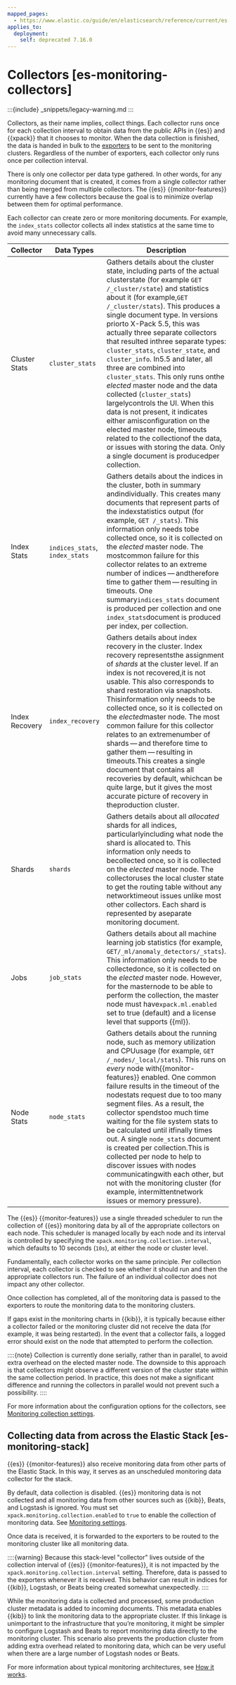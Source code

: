 ```yaml
---
mapped_pages:
  - https://www.elastic.co/guide/en/elasticsearch/reference/current/es-monitoring-collectors.html
applies_to:
  deployment:
    self: deprecated 7.16.0
---
```



# Collectors [es-monitoring-collectors]

:::{include} _snippets/legacy-warning.md
:::

Collectors, as their name implies, collect things. Each collector runs once for each collection interval to obtain data from the public APIs in {{es}} and {{xpack}} that it chooses to monitor. When the data collection is finished, the data is handed in bulk to the [exporters](es-monitoring-exporters.md) to be sent to the monitoring clusters. Regardless of the number of exporters, each collector only runs once per collection interval.

There is only one collector per data type gathered. In other words, for any monitoring document that is created, it comes from a single collector rather than being merged from multiple collectors. The {{es}} {{monitor-features}} currently have a few collectors because the goal is to minimize overlap between them for optimal performance.

Each collector can create zero or more monitoring documents. For example, the `index_stats` collector collects all index statistics at the same time to avoid many unnecessary calls.

| Collector | Data Types | Description |
| --- | --- | --- |
| Cluster Stats | `cluster_stats` | Gathers details about the cluster state, including parts of the actual clusterstate (for example `GET /_cluster/state`) and statistics about it (for example,`GET /_cluster/stats`). This produces a single document type. In versions priorto X-Pack 5.5, this was actually three separate collectors that resulted inthree separate types: `cluster_stats`, `cluster_state`, and `cluster_info`. In5.5 and later, all three are combined into `cluster_stats`. This only runs onthe *elected* master node and the data collected (`cluster_stats`) largelycontrols the UI. When this data is not present, it indicates either amisconfiguration on the elected master node, timeouts related to the collectionof the data, or issues with storing the data. Only a single document is producedper collection. |
| Index Stats | `indices_stats`, `index_stats` | Gathers details about the indices in the cluster, both in summary andindividually. This creates many documents that represent parts of the indexstatistics output (for example, `GET /_stats`). This information only needs tobe collected once, so it is collected on the *elected* master node. The mostcommon failure for this collector relates to an extreme number of indices — andtherefore time to gather them — resulting in timeouts. One summary`indices_stats` document is produced per collection and one `index_stats`document is produced per index, per collection. |
| Index Recovery | `index_recovery` | Gathers details about index recovery in the cluster. Index recovery representsthe assignment of *shards* at the cluster level. If an index is not recovered,it is not usable. This also corresponds to shard restoration via snapshots. Thisinformation only needs to be collected once, so it is collected on the *elected*master node. The most common failure for this collector relates to an extremenumber of shards — and therefore time to gather them — resulting in timeouts.This creates a single document that contains all recoveries by default, whichcan be quite large, but it gives the most accurate picture of recovery in theproduction cluster. |
| Shards | `shards` | Gathers details about all *allocated* shards for all indices, particularlyincluding what node the shard is allocated to. This information only needs to becollected once, so it is collected on the *elected* master node. The collectoruses the local cluster state to get the routing table without any networktimeout issues unlike most other collectors. Each shard is represented by aseparate monitoring document. |
| Jobs | `job_stats` | Gathers details about all machine learning job statistics (for example, `GET/_ml/anomaly_detectors/_stats`). This information only needs to be collectedonce, so it is collected on the *elected* master node. However, for the masternode to be able to perform the collection, the master node must have`xpack.ml.enabled` set to true (default) and a license level that supports {{ml}}. |
| Node Stats | `node_stats` | Gathers details about the running node, such as memory utilization and CPUusage (for example, `GET /_nodes/_local/stats`). This runs on *every* node with{{monitor-features}} enabled. One common failure results in the timeout of the nodestats request due to too many segment files. As a result, the collector spendstoo much time waiting for the file system stats to be calculated until itfinally times out. A single `node_stats` document is created per collection.This is collected per node to help to discover issues with nodes communicatingwith each other, but not with the monitoring cluster (for example, intermittentnetwork issues or memory pressure). |

The {{es}} {{monitor-features}} use a single threaded scheduler to run the collection of {{es}} monitoring data by all of the appropriate collectors on each node. This scheduler is managed locally by each node and its interval is controlled by specifying the `xpack.monitoring.collection.interval`, which defaults to 10 seconds (`10s`), at either the node or cluster level.

Fundamentally, each collector works on the same principle. Per collection interval, each collector is checked to see whether it should run and then the appropriate collectors run. The failure of an individual collector does not impact any other collector.

Once collection has completed, all of the monitoring data is passed to the exporters to route the monitoring data to the monitoring clusters.

If gaps exist in the monitoring charts in {{kib}}, it is typically because either a collector failed or the monitoring cluster did not receive the data (for example, it was being restarted). In the event that a collector fails, a logged error should exist on the node that attempted to perform the collection.

::::{note}
Collection is currently done serially, rather than in parallel, to avoid extra overhead on the elected master node. The downside to this approach is that collectors might observe a different version of the cluster state within the same collection period. In practice, this does not make a significant difference and running the collectors in parallel would not prevent such a possibility.
::::


For more information about the configuration options for the collectors, see [Monitoring collection settings](elasticsearch://reference/elasticsearch/configuration-reference/monitoring-settings.md#monitoring-collection-settings).


## Collecting data from across the Elastic Stack [es-monitoring-stack]

{{es}} {{monitor-features}} also receive monitoring data from other parts of the Elastic Stack. In this way, it serves as an unscheduled monitoring data collector for the stack.

By default, data collection is disabled. {{es}} monitoring data is not collected and all monitoring data from other sources such as {{kib}}, Beats, and Logstash is ignored. You must set `xpack.monitoring.collection.enabled` to `true` to enable the collection of monitoring data. See [Monitoring settings](elasticsearch://reference/elasticsearch/configuration-reference/monitoring-settings.md).

Once data is received, it is forwarded to the exporters to be routed to the monitoring cluster like all monitoring data.

::::{warning}
Because this stack-level "collector" lives outside of the collection interval of {{es}} {{monitor-features}}, it is not impacted by the `xpack.monitoring.collection.interval` setting. Therefore, data is passed to the exporters whenever it is received. This behavior can result in indices for {{kib}}, Logstash, or Beats being created somewhat unexpectedly.
::::


While the monitoring data is collected and processed, some production cluster metadata is added to incoming documents. This metadata enables {{kib}} to link the monitoring data to the appropriate cluster. If this linkage is unimportant to the infrastructure that you’re monitoring, it might be simpler to configure Logstash and Beats to report monitoring data directly to the monitoring cluster. This scenario also prevents the production cluster from adding extra overhead related to monitoring data, which can be very useful when there are a large number of Logstash nodes or Beats.

For more information about typical monitoring architectures, see [How it works](../stack-monitoring.md).

